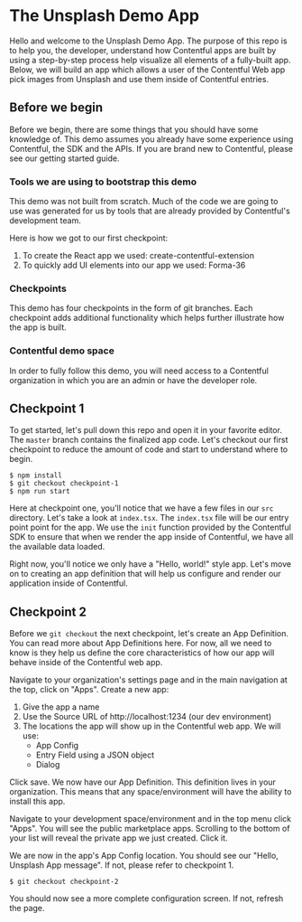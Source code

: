 # The Unsplash Demo App

Hello and welcome to the Unsplash Demo App. The purpose of this repo is to help you, the developer, understand how
Contentful apps are built by using a step-by-step process help visualize all elements of a fully-built app. Below, we will build an app which allows a user of the Contentful Web app pick images from Unsplash and use them inside of Contentful entries.

## Before we begin

Before we begin, there are some things that you should have some knowledge of. This demo assumes you already have some
experience using Contentful, the SDK and the APIs. If you are brand new to Contentful, please see our getting started guide.

### Tools we are using to bootstrap this demo

This demo was not built from scratch. Much of the code we are going to use was generated for us by tools that are already
provided by Contentful's development team.

Here is how we got to our first checkpoint:
1. To create the React app we used: create-contentful-extension
2. To quickly add UI elements into our app we used: Forma-36

### Checkpoints

This demo has four checkpoints in the form of git branches. Each checkpoint adds additional functionality which helps further illustrate how the app is built.

### Contentful demo space
In order to fully follow this demo, you will need access to a Contentful organization in which you are an
admin or have the developer role.


## Checkpoint 1

To get started, let's pull down this repo and open it in your favorite editor. The `master` branch contains
the finalized app code. Let's checkout our first checkpoint to reduce the amount of code and start to understand
where to begin.

```
$ npm install
$ git checkout checkpoint-1
$ npm run start
```

Here at checkpoint one, you'll notice that we have a few files in our `src` directory. Let's take a look at `index.tsx`.
The `index.tsx` file will be our entry point point for the app. We use the `init` function provided by the Contentful SDK to ensure
that when we render the app inside of Contentful, we have all the available data loaded.

Right now, you'll notice we only have a "Hello, world!" style app. Let's move on to creating an app definition that will help us
configure and render our application inside of Contentful.

## Checkpoint 2

Before we `git checkout` the next checkpoint, let's create an App Definition. You can read more about App Definitions here. For now, all we need to know is they help us define the core characteristics of how our app will behave inside of the Contentful web app.

Navigate to your organization's settings page and in the main navigation at the top, click on "Apps". Create a new app:

1. Give the app a name
2. Use the Source URL of http://localhost:1234 (our dev environment)
3. The locations the app will show up in the Contentful web app. We will use:
    - App Config
    - Entry Field using a JSON object
    - Dialog

Click save. We now have our App Definition. This definition lives in your organization. This means that any space/environment
will have the ability to install this app.

Navigate to your development space/environment and in the top menu click "Apps". You will see the public marketplace apps. Scrolling to the bottom of your list will reveal the private app we just created. Click it.

We are now in the app's App Config location. You should see our "Hello, Unsplash App message". If not, please refer to checkpoint 1.

```
$ git checkout checkpoint-2
```

You should now see a more complete configuration screen. If not, refresh the page.